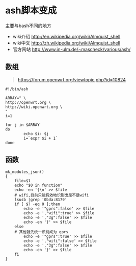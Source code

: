 # ash脚本变成

主要与bash不同的地方

* wiki介绍 http://en.wikipedia.org/wiki/Almquist_shell
* wiki中文 http://zh.wikipedia.org/wiki/Almquist_shell
* 官方网站 http://www.in-ulm.de/~mascheck/various/ash/


## 数组
> https://forum.openwrt.org/viewtopic.php?id=10824
```ash
#!/bin/ash

ARRAY=" \
http://openwrt.org \
http://wiki.openwrt.org \
"
i=1

for j in $ARRAY
do
        echo $i: $j
        i=`expr $i + 1`
done
```
## 函数

```ash
mk_modules_json()
{
	file=$1
	echo "$0 in function"
	echo -en '{\n' >> $file
	# wifi,目前只能有效地识别出是不是wifi
	lsusb |grep '0bda:8179'
	if [ $? -eq 0 ];then
		echo -e '"gprs":false' >> $file
		echo -e ',"wifi":true' >> $file
		echo -e ',"3g":false' >> $file
		echo -en '}' >> $file
	else
	# 其他就先统一识别成为 gprs
		echo -e '"gprs":true' >> $file
		echo -e ',"wifi":false' >> $file
		echo -e ',"3g":false' >> $file
		echo -en '}' >> $file
	fi
}
```